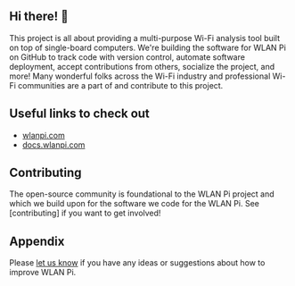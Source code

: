 ## Hi there! 👋

This project is all about providing a multi-purpose Wi-Fi analysis tool built on top of single-board computers. We're building the software for WLAN Pi on GitHub to track code with version control, automate software deployment, accept contributions from others, socialize the project, and more! Many wonderful folks across the Wi-Fi industry and professional Wi-Fi communities are a part of and contribute to this project.

## Useful links to check out

* [wlanpi.com](https://wlanpi.com)
* [docs.wlanpi.com](https://docs.wlanpi.com)

## Contributing

The open-source community is foundational to the WLAN Pi project and which we build upon for the software we code for the WLAN Pi. See [contributing] if you want to get involved!

## Appendix

Please [let us know](https://github.com/github/feedback) if you have any ideas or suggestions about how to improve WLAN Pi.
